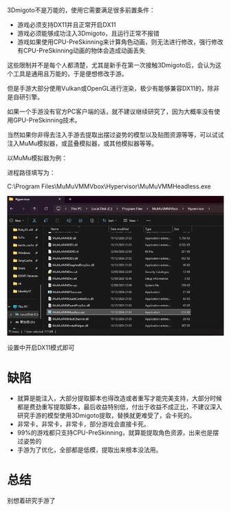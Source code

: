 3Dmigoto不是万能的，使用它需要满足很多前置条件：

- 游戏必须支持DX11并且正常开启DX11
- 游戏必须能够成功注入3Dmigoto，且运行正常不报错
- 游戏如果使用CPU-PreSkinning来计算角色动画，则无法进行修改，强行修改有CPU-PreSkinning动画的物体会造成动画丢失

这些限制并不是每个人都清楚，尤其是新手在第一次接触3Dmigoto后，会认为这个工具是通用且万能的，于是便想修改手游。

但是手游大部分使用Vulkan或OpenGL进行渲染，极少有能够兼容DX11的，除非是自研引擎。

如果一个手游没有官方PC客户端的话，就不建议继续研究了，因为大概率没有使用GPU-PreSkinning技术。

当然如果你非得去注入手游去提取出摆过姿势的模型以及贴图资源等等，可以试试注入MuMu模拟器，或蓝叠模拟器，或其他模拟器等等。

以MuMu模拟器为例：

进程路径填写为：

C:\Program Files\MuMuVMMVbox\Hypervisor\MuMuVMMHeadless.exe

![alt text](image.png)

设置中开启DX11模式即可

# 缺陷

- 就算是能注入，大部分提取脚本也得改造或者重写才能完美支持，大部分时候都是费劲重写提取脚本，最后收益特别低，付出于收益不成正比，不建议深入研究手游的模型使用3Dmigoto提取，替换就更难受了，会卡死的。
- 非常卡，非常卡，非常卡，部分游戏会直接卡死。
- 99%的游戏都只支持CPU-PreSkinning，就算能提取角色资源，出来也是摆过姿势的
- 手游为了优化，全部都是低模，提取出来根本没法用。

# 总结

别想着研究手游了


